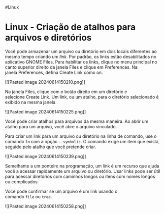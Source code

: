 #Linux 
# Linux - Criação de atalhos para arquivos e diretórios

Você pode armazenar um arquivo ou diretório em dois locais diferentes ao mesmo tempo criando um _link_. Por padrão, os links estão desabilitados no aplicativo GNOME Files. Para habilitar os links, clique no menu principal no canto superior direito da janela Files e clique em Preferences. Na janela Preferences, defina Create Link como on.

![[Pasted image 20240614150210.png]]

Na janela Files, clique com o botão direito em um diretório e selecione Create Link. Um link, ou um atalho, para o diretório selecionado é exibido na mesma janela.

![[Pasted image 20240614150225.png]]

Você pode criar atalhos para arquivos da mesma maneira. Ao abrir um atalho para um arquivo, você abre o arquivo vinculado.

Para criar um link para um arquivo ou diretório na linha de comando, use o comando `ln` com a opção `--symbolic`. O comando exige um item que exista, seguido pelo atalho que você pretende criar.

![[Pasted image 20240614150239.png]]

Semelhante a um ponteiro na programação, um link é um recurso que ajuda você a acessar rapidamente um arquivo ou diretório. Usar links pode ser útil para acessar diretórios com caminhos longos ou itens com nomes longos ou complicados.

Você pode confirmar se um arquivo é um link usando o comando `file` ou `tree`.

![[Pasted image 20240614150258.png]]




